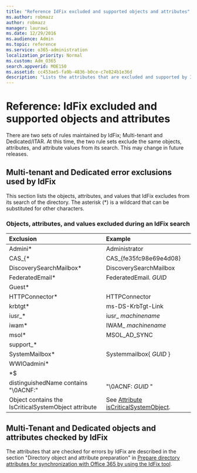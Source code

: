 ```yaml
---
title: "Reference IdFix excluded and supported objects and attributes"
ms.author: robmazz
author: robmazz
manager: laurawi
ms.date: 12/29/2016
ms.audience: Admin
ms.topic: reference
ms.service: o365-administration
localization_priority: Normal
ms.custom: Adm_O365
search.appverid: MOE150
ms.assetid: cc453ae5-fa9b-4836-b0ce-c7e824b1e36d
description: "Lists the attributes that are excluded and supported by IdFix tool."
---
```


# Reference: IdFix excluded and supported objects and attributes

There are two sets of rules maintained by IdFix; Multi-tenant and Dedicated/ITAR. At this time, the two rule sets exclude the same objects, attributes, and attribute values from its search. This may change in future releases.
  
## Multi-tenant and Dedicated error exclusions used by IdFix

This section lists the objects, attributes, and values that IdFix excludes from its search of the directory. The asterisk (\*) is a wildcard that can be substituted for other characters.
  
### Objects, attributes, and values excluded during an IdFix search

|**Exclusion**|**Example**|
|:-----|:-----|
|Admini\* |Administrator |
|CAS_{\*  |CAS_{fe35fc98e69e4d08} |
|DiscoverySearchMailbox\*  |DiscoverySearchMailbox  |
|FederatedEmail\* |FederatedEmail. *GUID* |
|Guest\* ||
|HTTPConnector\*  |HTTPConnector |
|krbtgt\* |ms-DS-KrbTgt-Link |
|iusr_\* |iusr_ *machinename* |
|iwam\*  |IWAM_ *machinename* |
|msol\* |MSOL_AD_SYNC |
|support_\* ||
|SystemMailbox\* |Systemmailbox{ *GUID*  }|
|WWIOadmini\*  ||
|\*$ ||
|distinguishedName contains "\0ACNF:"|"\0ACNF: *GUID*  " |
|Object contains the IsCriticalSystemObject attribute |See [Attribute isCriticalSystemObject](https://go.microsoft.com/fwlink/p/?LinkId=401169). |
   
## Multi-Tenant and Dedicated objects and attributes checked by IdFix

The attributes that are checked for errors by IdFix are described in the section "Directory object and attribute preparation" in [Prepare directory attributes for synchronization with Office 365 by using the IdFix tool](prepare-directory-attributes-for-synch-with-idfix.md).
  

